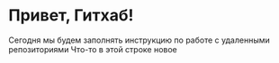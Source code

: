 # Привет, Гитхаб!
Сегодня мы будем заполнять инструкцию по работе с удаленными репозиториями
Что-то в этой строке новое